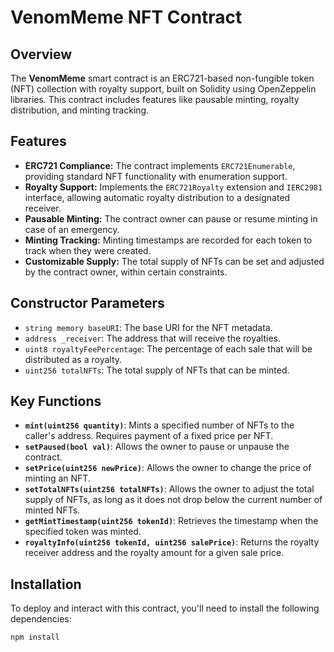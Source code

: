 # VenomMeme NFT Contract

## Overview

The **VenomMeme** smart contract is an ERC721-based non-fungible token (NFT) collection with royalty support, built on Solidity using OpenZeppelin libraries. This contract includes features like pausable minting, royalty distribution, and minting tracking.

## Features

- **ERC721 Compliance:** The contract implements `ERC721Enumerable`, providing standard NFT functionality with enumeration support.
- **Royalty Support:** Implements the `ERC721Royalty` extension and `IERC2981` interface, allowing automatic royalty distribution to a designated receiver.
- **Pausable Minting:** The contract owner can pause or resume minting in case of an emergency.
- **Minting Tracking:** Minting timestamps are recorded for each token to track when they were created.
- **Customizable Supply:** The total supply of NFTs can be set and adjusted by the contract owner, within certain constraints.

## Constructor Parameters

- `string memory baseURI`: The base URI for the NFT metadata.
- `address _receiver`: The address that will receive the royalties.
- `uint8 royaltyFeePercentage`: The percentage of each sale that will be distributed as a royalty.
- `uint256 totalNFTs`: The total supply of NFTs that can be minted.

## Key Functions

- **`mint(uint256 quantity)`**: Mints a specified number of NFTs to the caller's address. Requires payment of a fixed price per NFT.
- **`setPaused(bool val)`**: Allows the owner to pause or unpause the contract.
- **`setPrice(uint256 newPrice)`**: Allows the owner to change the price of minting an NFT.
- **`setTotalNFTs(uint256 totalNFTs)`**: Allows the owner to adjust the total supply of NFTs, as long as it does not drop below the current number of minted NFTs.
- **`getMintTimestamp(uint256 tokenId)`**: Retrieves the timestamp when the specified token was minted.
- **`royaltyInfo(uint256 tokenId, uint256 salePrice)`**: Returns the royalty receiver address and the royalty amount for a given sale price.

## Installation

To deploy and interact with this contract, you'll need to install the following dependencies:

```bash
npm install
